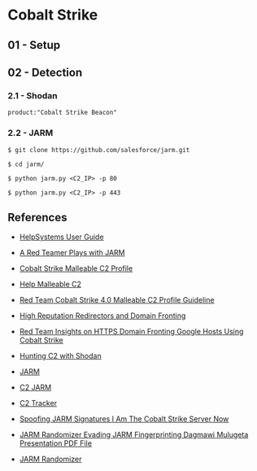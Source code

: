 # Cobalt Strike

## 01 - Setup

## 02 - Detection

### 2.1 - Shodan

`product:"Cobalt Strike Beacon"`

### 2.2 - JARM

`$ git clone https://github.com/salesforce/jarm.git`

`$ cd jarm/`

`$ python jarm.py <C2_IP> -p 80`

`$ python jarm.py <C2_IP> -p 443`

## References

- [HelpSystems User Guide](https://hstechdocs.helpsystems.com/manuals/cobaltstrike/current/userguide/content/topics/welcome_main.htm)

- [A Red Teamer Plays with JARM](https://www.cobaltstrike.com/blog/a-red-teamer-plays-with-jarm/)

- [Cobalt Strike Malleable C2 Profile](https://unit42.paloaltonetworks.com/cobalt-strike-malleable-c2-profile/)

- [Help Malleable C2](https://download.cobaltstrike.com/help-malleable-c2)

- [Red Team Cobalt Strike 4.0 Malleable C2 Profile Guideline](https://infosecwriteups.com/red-team-cobalt-strike-4-0-malleable-c2-profile-guideline-eb3eeb219a7c)

- [High Reputation Redirectors and Domain Fronting](https://www.cobaltstrike.com/blog/high-reputation-redirectors-and-domain-fronting/)

- [Red Team Insights on HTTPS Domain Fronting Google Hosts Using Cobalt Strike](https://www.cyberark.com/resources/threat-research-blog/red-team-insights-on-https-domain-fronting-google-hosts-using-cobalt-strike)

- [Hunting C2 with Shodan](https://michaelkoczwara.medium.com/hunting-c2-with-shodan-223ca250d06f)

- [JARM](https://github.com/salesforce/jarm)

- [C2 JARM](https://github.com/cedowens/C2-JARM)

- [C2 Tracker](https://github.com/montysecurity/C2-Tracker)

- [Spoofing JARM Signatures I Am The Cobalt Strike Server Now](https://grimminck.medium.com/spoofing-jarm-signatures-i-am-the-cobalt-strike-server-now-a27bd549fc6b)

- [JARM Randomizer Evading JARM Fingerprinting Dagmawi Mulugeta Presentation PDF File](https://conference.hitb.org/hitbsecconf2021ams/materials/D2%20COMMSEC%20-%20JARM%20Randomizer%20Evading%20JARM%20Fingerprinting%20-%20Dagmawi%20Mulugeta.pdf)

- [JARM Randomizer](https://github.com/netskopeoss/jarm_randomizer)